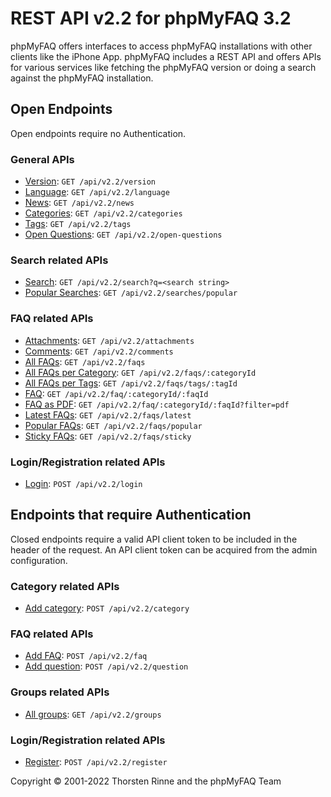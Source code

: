 # REST API v2.2 for phpMyFAQ 3.2

phpMyFAQ offers interfaces to access phpMyFAQ installations with other clients like the iPhone App. phpMyFAQ includes a
REST API and offers APIs for various services like fetching the phpMyFAQ version or doing a search against the
phpMyFAQ installation.

## Open Endpoints

Open endpoints require no Authentication.

### General APIs

- [Version](api-docs/version.md): `GET /api/v2.2/version`
- [Language](api-docs/language.md): `GET /api/v2.2/language`
- [News](api-docs/news.md): `GET /api/v2.2/news`
- [Categories](api-docs/categories.md): `GET /api/v2.2/categories`
- [Tags](api-docs/tags.md): `GET /api/v2.2/tags`
- [Open Questions](api-docs/open-questions.md): `GET /api/v2.2/open-questions`

### Search related APIs

- [Search](api-docs/search.md): `GET /api/v2.2/search?q=<search string>`
- [Popular Searches](api-docs/searches/popular.md): `GET /api/v2.2/searches/popular`

### FAQ related APIs

- [Attachments](api-docs/attachments.md): `GET /api/v2.2/attachments`
- [Comments](api-docs/comments.md): `GET /api/v2.2/comments`
- [All FAQs](api-docs/faqs.md): `GET /api/v2.2/faqs`
- [All FAQs per Category](api-docs/faqs/categoryId.md): `GET /api/v2.2/faqs/:categoryId`
- [All FAQs per Tags](api-docs/faqs/tags.md): `GET /api/v2.2/faqs/tags/:tagId`
- [FAQ](api-docs/faq.md): `GET /api/v2.2/faq/:categoryId/:faqId`
- [FAQ as PDF](api-docs/faq/pdf.md): `GET /api/v2.2/faq/:categoryId/:faqId?filter=pdf`
- [Latest FAQs](api-docs/faqs/latest.md): `GET /api/v2.2/faqs/latest`
- [Popular FAQs](api-docs/faqs/popular.md): `GET /api/v2.2/faqs/popular`
- [Sticky FAQs](api-docs/faqs/sticky.md): `GET /api/v2.2/faqs/sticky`

### Login/Registration related APIs

- [Login](api-docs/login.md): `POST /api/v2.2/login`

## Endpoints that require Authentication

Closed endpoints require a valid API client token to be included in the header of the request. An API client token can
be acquired from the admin configuration.

### Category related APIs

- [Add category](api-docs/category/post.md): `POST /api/v2.2/category`

### FAQ related APIs

- [Add FAQ](api-docs/faq/post.md): `POST /api/v2.2/faq`
- [Add question](api-docs/question/post.md): `POST /api/v2.2/question`

### Groups related APIs

- [All groups](api-docs/groups.md): `GET /api/v2.2/groups`

### Login/Registration related APIs

- [Register](api-docs/register.md): `POST /api/v2.2/register`

Copyright © 2001-2022 Thorsten Rinne and the phpMyFAQ Team

